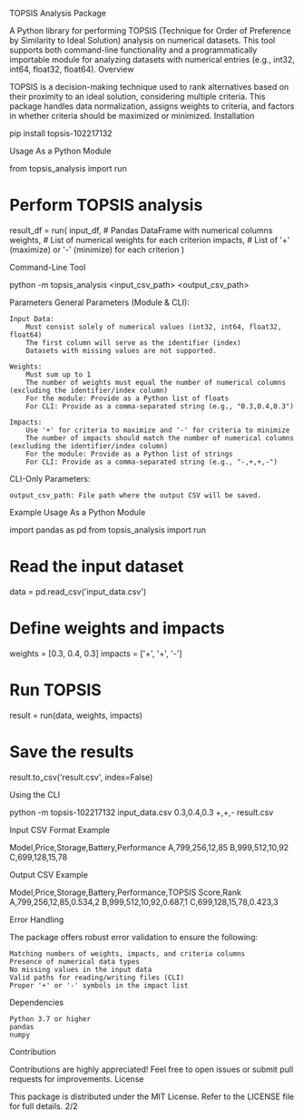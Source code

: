TOPSIS Analysis Package

A Python library for performing TOPSIS (Technique for Order of Preference by Similarity to Ideal Solution) analysis on numerical datasets. This tool supports both command-line functionality and a programmatically importable module for analyzing datasets with numerical entries (e.g., int32, int64, float32, float64).
Overview

TOPSIS is a decision-making technique used to rank alternatives based on their proximity to an ideal solution, considering multiple criteria. This package handles data normalization, assigns weights to criteria, and factors in whether criteria should be maximized or minimized.
Installation

pip install topsis-102217132

Usage
As a Python Module

from topsis_analysis import run

# Perform TOPSIS analysis
result_df = run(
    input_df,           # Pandas DataFrame with numerical columns
    weights,            # List of numerical weights for each criterion
    impacts,            # List of '+' (maximize) or '-' (minimize) for each criterion
)

Command-Line Tool

python -m topsis_analysis <input_csv_path> <weights> <impacts> <output_csv_path>

Parameters
General Parameters (Module & CLI):

    Input Data:
        Must consist solely of numerical values (int32, int64, float32, float64)
        The first column will serve as the identifier (index)
        Datasets with missing values are not supported.

    Weights:
        Must sum up to 1
        The number of weights must equal the number of numerical columns (excluding the identifier/index column)
        For the module: Provide as a Python list of floats
        For CLI: Provide as a comma-separated string (e.g., "0.3,0.4,0.3")

    Impacts:
        Use '+' for criteria to maximize and '-' for criteria to minimize
        The number of impacts should match the number of numerical columns (excluding the identifier/index column)
        For the module: Provide as a Python list of strings
        For CLI: Provide as a comma-separated string (e.g., "-,+,+,-")

CLI-Only Parameters:

    output_csv_path: File path where the output CSV will be saved.

Example Usage
As a Python Module

import pandas as pd
from topsis_analysis import run

# Read the input dataset
data = pd.read_csv('input_data.csv')

# Define weights and impacts
weights = [0.3, 0.4, 0.3]
impacts = ['+', '+', '-']

# Run TOPSIS
result = run(data, weights, impacts)

# Save the results
result.to_csv('result.csv', index=False)

Using the CLI

python -m topsis-102217132 input_data.csv 0.3,0.4,0.3 +,+,- result.csv

Input CSV Format Example

Model,Price,Storage,Battery,Performance
A,799,256,12,85
B,999,512,10,92
C,699,128,15,78

Output CSV Example

Model,Price,Storage,Battery,Performance,TOPSIS Score,Rank
A,799,256,12,85,0.534,2
B,999,512,10,92,0.687,1
C,699,128,15,78,0.423,3

Error Handling

The package offers robust error validation to ensure the following:

    Matching numbers of weights, impacts, and criteria columns
    Presence of numerical data types
    No missing values in the input data
    Valid paths for reading/writing files (CLI)
    Proper '+' or '-' symbols in the impact list

Dependencies

    Python 3.7 or higher
    pandas
    numpy

Contribution

Contributions are highly appreciated! Feel free to open issues or submit pull requests for improvements.
License

This package is distributed under the MIT License. Refer to the LICENSE file for full details.
2/2
